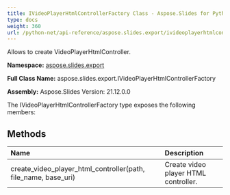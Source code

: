 ```yaml
---
title: IVideoPlayerHtmlControllerFactory Class - Aspose.Slides for Python via .NET - API Reference
type: docs
weight: 360
url: /python-net/api-reference/aspose.slides.export/ivideoplayerhtmlcontrollerfactory/
---
```


Allows to create VideoPlayerHtmlController.

**Namespace:** [aspose.slides.export](/python-net/api-reference/aspose.slides.export/)

**Full Class Name:** aspose.slides.export.IVideoPlayerHtmlControllerFactory

**Assembly:**  Aspose.Slides Version: 21.12.0.0

The IVideoPlayerHtmlControllerFactory type exposes the following members:
## **Methods**
|**Name**|**Description**|
| :- | :- |
|create_video_player_html_controller(path, file_name, base_uri)|Create video player HTML controller.|
